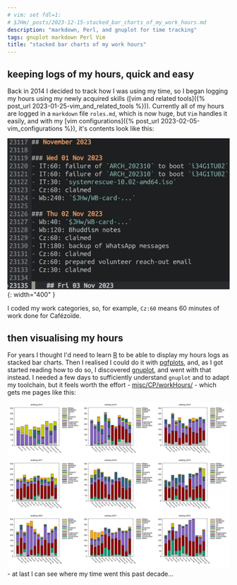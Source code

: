 ```yaml
---
# vim: set fdl=1:
# $JHm/_posts/2023-12-15-stacked_bar_charts_of_my_work_hours.md
description: "markdown, Perl, and gnuplot for time tracking"
tags: gnuplot markdown Perl Vim
title: "stacked bar charts of my work hours"
---
```


## keeping logs of my hours, quick and easy
Back in 2014 I decided to track how I was using my time, so I began logging my hours using my newly acquired skills ([vim and related tools]({% post_url 2023-01-25-vim_and_related_tools %})).  Currently all of my hours are logged in a `markdown` file `roles.md`, which is now huge, but `Vim` handles it easily, and with my [vim configurations]({% post_url 2023-02-05-vim_configurations %}), it's contents look like this:

![roles.md - start of November 2023](/assets/2023-12-15-stacked_bar_charts_of_my_work_hours/roles-nb1-3.jpg){: width="400" }

I coded my work categories, so, for example, `Cz:60` means 60 minutes of work done for Cafézoïde.

## then visualising my hours
For years I thought I'd need to learn [R](https://en.wikipedia.org/wiki/R_%28programming_language%29) to be able to display my hours logs as stacked bar charts. Then I realised I could do it with [pgfplots](https://www.ctan.org/pkg/pgfplots), and, as I got started reading how to do so, I discovered [gnuplot](https://en.wikipedia.org/wiki/Gnuplot), and went with that instead. I needed a few days to sufficiently understand `gnuplot` and to adapt my toolchain, but it feels worth the effort - [misc/CP/workHours/](https://github.com/harriott/misc/tree/master/CP/workHours) - which gets me pages like this:

![bar charts for 2014-2022](/assets/2023-12-15-stacked_bar_charts_of_my_work_hours/ym2014-22.png)
\- at last I can see where my time went this past decade...

